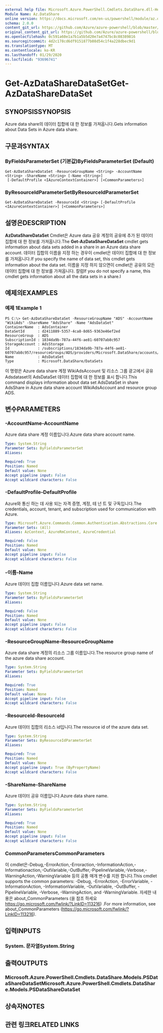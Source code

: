 ```yaml
---
external help file: Microsoft.Azure.PowerShell.Cmdlets.DataShare.dll-Help.xml
Module Name: Az.DataShare
online version: https://docs.microsoft.com/en-us/powershell/module/az.datashare/get-azdatasharedataset
schema: 2.0.0
content_git_url: https://github.com/Azure/azure-powershell/blob/master/src/DataShare/DataShare/help/Get-AzDataShareDataSet.md
original_content_git_url: https://github.com/Azure/azure-powershell/blob/master/src/DataShare/DataShare/help/Get-AzDataShareDataSet.md
ms.openlocfilehash: 0c591a60e1a7b1a5b5d20e7a4747bc8c08389816
ms.sourcegitcommit: 4d2c178cd6df9151877b08d54c1f4a228dbec9d1
ms.translationtype: MT
ms.contentlocale: ko-KR
ms.lasthandoff: 01/29/2020
ms.locfileid: "93696741"
---
```

# <span data-ttu-id="4a108-101">Get-AzDataShareDataSet</span><span class="sxs-lookup"><span data-stu-id="4a108-101">Get-AzDataShareDataSet</span></span>

## <span data-ttu-id="4a108-102">SYNOPSIS</span><span class="sxs-lookup"><span data-stu-id="4a108-102">SYNOPSIS</span></span>
<span data-ttu-id="4a108-103">Azure data share의 데이터 집합에 대 한 정보를 가져옵니다.</span><span class="sxs-lookup"><span data-stu-id="4a108-103">Gets information about Data Sets in Azure data share.</span></span>

## <span data-ttu-id="4a108-104">구문과</span><span class="sxs-lookup"><span data-stu-id="4a108-104">SYNTAX</span></span>

### <span data-ttu-id="4a108-105">ByFieldsParameterSet (기본값)</span><span class="sxs-lookup"><span data-stu-id="4a108-105">ByFieldsParameterSet (Default)</span></span>
```
Get-AzDataShareDataSet -ResourceGroupName <String> -AccountName <String> -ShareName <String> [-Name <String>]
 [-DefaultProfile <IAzureContextContainer>] [<CommonParameters>]
```

### <span data-ttu-id="4a108-106">ByResourceIdParameterSet</span><span class="sxs-lookup"><span data-stu-id="4a108-106">ByResourceIdParameterSet</span></span>
```
Get-AzDataShareDataSet -ResourceId <String> [-DefaultProfile <IAzureContextContainer>] [<CommonParameters>]
```

## <span data-ttu-id="4a108-107">설명은</span><span class="sxs-lookup"><span data-stu-id="4a108-107">DESCRIPTION</span></span>
<span data-ttu-id="4a108-108">**AzDataShareDataSet** Cmdlet은 Azure data 공유 계정의 공유에 추가 된 데이터 집합에 대 한 정보를 가져옵니다.</span><span class="sxs-lookup"><span data-stu-id="4a108-108">The **Get-AzDataShareDataSet** cmdlet gets information about data sets added in a share in an Azure data share account.</span></span> <span data-ttu-id="4a108-109">데이터 집합의 이름을 지정 하는 경우이 cmdlet은 데이터 집합에 대 한 정보를 가져옵니다.</span><span class="sxs-lookup"><span data-stu-id="4a108-109">If you specify the name of data set, this cmdlet gets information about the data set.</span></span> <span data-ttu-id="4a108-110">이름을 지정 하지 않으면이 cmdlet은 공유의 모든 데이터 집합에 대 한 정보를 가져옵니다. 칼럼</span><span class="sxs-lookup"><span data-stu-id="4a108-110">If you do not specify a name, this cmdlet gets information about all the data sets in a share.I</span></span>

## <span data-ttu-id="4a108-111">예제의</span><span class="sxs-lookup"><span data-stu-id="4a108-111">EXAMPLES</span></span>

### <span data-ttu-id="4a108-112">예제 1</span><span class="sxs-lookup"><span data-stu-id="4a108-112">Example 1</span></span>
```
PS C:\> Get-AzDataShareDataSet -ResourceGroupName "ADS" -AccountName "WikiAds" -ShareName "AdsShare" -Name "AdsDataSet"
ContainerName  : AdsContainer
DataSetId      : d2411889-5357-4ca8-8d65-9363e46ef2ed
ResourceGroup  : ADS
SubscriptionId : 1834da9b-787a-44f6-ae81-60707ab8c957
StorageAccount : AdsStorage
Id             : /subscriptions/1834da9b-787a-44f6-ae81-60707ab8c957/resourceGroups/ADS/providers/Microsoft.DataShare/accounts/shelltest/shares/share4/dataSets/AdsDataSet
Name           : AdsDataSet
Type           : Microsoft.DataShare/DataSets
```

<span data-ttu-id="4a108-113">이 명령은 Azure data share 계정 WikiAdsAccount 및 리소스 그룹 광고에서 공유 Adsdataset의 AdsDataSet 데이터 집합에 대 한 정보를 표시 합니다.</span><span class="sxs-lookup"><span data-stu-id="4a108-113">This command displays information about data set AdsDataSet in share AdsShare in Azure data share account WikiAdsAccount and resource group ADS.</span></span>

## <span data-ttu-id="4a108-114">변수</span><span class="sxs-lookup"><span data-stu-id="4a108-114">PARAMETERS</span></span>

### <span data-ttu-id="4a108-115">-AccountName</span><span class="sxs-lookup"><span data-stu-id="4a108-115">-AccountName</span></span>
<span data-ttu-id="4a108-116">Azure data share 계정 이름입니다.</span><span class="sxs-lookup"><span data-stu-id="4a108-116">Azure data share account name.</span></span>

```yaml
Type: System.String
Parameter Sets: ByFieldsParameterSet
Aliases:

Required: True
Position: Named
Default value: None
Accept pipeline input: False
Accept wildcard characters: False
```

### <span data-ttu-id="4a108-117">-DefaultProfile</span><span class="sxs-lookup"><span data-stu-id="4a108-117">-DefaultProfile</span></span>
<span data-ttu-id="4a108-118">Azure와 통신 하는 데 사용 되는 자격 증명, 계정, 테 넌 트 및 구독입니다.</span><span class="sxs-lookup"><span data-stu-id="4a108-118">The credentials, account, tenant, and subscription used for communication with Azure.</span></span>

```yaml
Type: Microsoft.Azure.Commands.Common.Authentication.Abstractions.Core.IAzureContextContainer
Parameter Sets: (All)
Aliases: AzContext, AzureRmContext, AzureCredential

Required: False
Position: Named
Default value: None
Accept pipeline input: False
Accept wildcard characters: False
```

### <span data-ttu-id="4a108-119">-이름</span><span class="sxs-lookup"><span data-stu-id="4a108-119">-Name</span></span>
<span data-ttu-id="4a108-120">Azure 데이터 집합 이름입니다.</span><span class="sxs-lookup"><span data-stu-id="4a108-120">Azure data set name.</span></span>

```yaml
Type: System.String
Parameter Sets: ByFieldsParameterSet
Aliases:

Required: False
Position: Named
Default value: None
Accept pipeline input: False
Accept wildcard characters: False
```

### <span data-ttu-id="4a108-121">-ResourceGroupName</span><span class="sxs-lookup"><span data-stu-id="4a108-121">-ResourceGroupName</span></span>
<span data-ttu-id="4a108-122">Azure data share 계정의 리소스 그룹 이름입니다.</span><span class="sxs-lookup"><span data-stu-id="4a108-122">The resource group name of the azure data share account.</span></span>

```yaml
Type: System.String
Parameter Sets: ByFieldsParameterSet
Aliases:

Required: True
Position: Named
Default value: None
Accept pipeline input: False
Accept wildcard characters: False
```

### <span data-ttu-id="4a108-123">-ResourceId</span><span class="sxs-lookup"><span data-stu-id="4a108-123">-ResourceId</span></span>
<span data-ttu-id="4a108-124">Azure 데이터 집합의 리소스 id입니다.</span><span class="sxs-lookup"><span data-stu-id="4a108-124">The resource id of the azure data set.</span></span>

```yaml
Type: System.String
Parameter Sets: ByResourceIdParameterSet
Aliases:

Required: True
Position: Named
Default value: None
Accept pipeline input: True (ByPropertyName)
Accept wildcard characters: False
```

### <span data-ttu-id="4a108-125">-ShareName</span><span class="sxs-lookup"><span data-stu-id="4a108-125">-ShareName</span></span>
<span data-ttu-id="4a108-126">Azure 데이터 공유 이름입니다.</span><span class="sxs-lookup"><span data-stu-id="4a108-126">Azure data share name.</span></span>

```yaml
Type: System.String
Parameter Sets: ByFieldsParameterSet
Aliases:

Required: True
Position: Named
Default value: None
Accept pipeline input: False
Accept wildcard characters: False
```

### <span data-ttu-id="4a108-127">CommonParameters</span><span class="sxs-lookup"><span data-stu-id="4a108-127">CommonParameters</span></span>
<span data-ttu-id="4a108-128">이 cmdlet은-Debug,-ErrorAction,-Erroraction,-InformationAction,-Informationaction,-OutVariable,-OutBuffer,-PipelineVariable,-Verbose,-WarningAction,-WarningVariable 등의 공통 매개 변수를 지원 합니다.</span><span class="sxs-lookup"><span data-stu-id="4a108-128">This cmdlet supports the common parameters: -Debug, -ErrorAction, -ErrorVariable, -InformationAction, -InformationVariable, -OutVariable, -OutBuffer, -PipelineVariable, -Verbose, -WarningAction, and -WarningVariable.</span></span> <span data-ttu-id="4a108-129">자세한 내용은 about_CommonParameters (을 참조 하세요 https://go.microsoft.com/fwlink/?LinkID=113216) .</span><span class="sxs-lookup"><span data-stu-id="4a108-129">For more information, see about_CommonParameters (https://go.microsoft.com/fwlink/?LinkID=113216).</span></span>

## <span data-ttu-id="4a108-130">입력</span><span class="sxs-lookup"><span data-stu-id="4a108-130">INPUTS</span></span>

### <span data-ttu-id="4a108-131">System. 문자열</span><span class="sxs-lookup"><span data-stu-id="4a108-131">System.String</span></span>

## <span data-ttu-id="4a108-132">출력</span><span class="sxs-lookup"><span data-stu-id="4a108-132">OUTPUTS</span></span>

### <span data-ttu-id="4a108-133">Microsoft.Azure.PowerShell.Cmdlets.DataShare.Models.PSDataShareDataSet</span><span class="sxs-lookup"><span data-stu-id="4a108-133">Microsoft.Azure.PowerShell.Cmdlets.DataShare.Models.PSDataShareDataSet</span></span>

## <span data-ttu-id="4a108-134">상속자</span><span class="sxs-lookup"><span data-stu-id="4a108-134">NOTES</span></span>

## <span data-ttu-id="4a108-135">관련 링크</span><span class="sxs-lookup"><span data-stu-id="4a108-135">RELATED LINKS</span></span>
